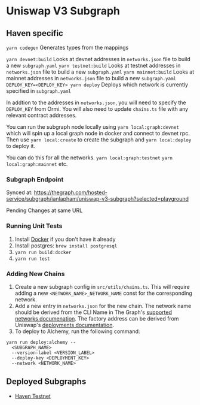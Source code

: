 # Uniswap V3 Subgraph

## Haven specific 
`yarn codegen` Generates types from the mappings

`yarn devnet:build` Looks at devnet addresses in `networks.json` file to build a new `subgraph.yaml`
`yarn testnet:build` Looks at testnet addresses in `networks.json` file to build a new `subgraph.yaml`
`yarn mainnet:build` Looks at mainnet addresses in `networks.json` file to build a new `subgraph.yaml`
`DEPLOY_KEY=<DEPLOY_KEY> yarn deploy` Deploys which network is currently specified in `subgraph.yaml`

In addtion to the addresses in `networks.json`, you will need to specify the `DEPLOY_KEY` from Ormi.
You will also need to update `chains.ts` file with any relevant contract addresses. 

You can run the subgraph node locally using `yarn local:graph:devnet` which will spin up a local graph node in docker and connect to devnet rpc.
Then use `yarn local:create` to create the subgraph and `yarn local:deploy` to deploy it.

You can do this for all the networks. `yarn local:graph:testnet` `yarn local:graph:mainnet` etc.


### Subgraph Endpoint

Synced at: https://thegraph.com/hosted-service/subgraph/ianlapham/uniswap-v3-subgraph?selected=playground

Pending Changes at same URL

### Running Unit Tests

1. Install [Docker](https://docs.docker.com/get-docker/) if you don't have it already
2. Install postgres: `brew install postgresql`
3. `yarn run build:docker`
4. `yarn run test`

### Adding New Chains

1. Create a new subgraph config in `src/utils/chains.ts`. This will require adding a new `<NETWORK_NAME>_NETWORK_NAME` const for the corresponding network.
2. Add a new entry in `networks.json` for the new chain. The network name should be derived from the CLI Name in The Graph's [supported networks documenation](https://thegraph.com/docs/en/developing/supported-networks/). The factory address can be derived from Uniswap's [deployments documentation](https://docs.uniswap.org/contracts/v3/reference/deployments/ethereum-deployments).
3. To deploy to Alchemy, run the following command:

```
yarn run deploy:alchemy --
  <SUBGRAPH_NAME>
  --version-label <VERSION_LABEL>
  --deploy-key <DEPLOYMENT_KEY>
  --network <NETWORK_NAME>
```

## Deployed Subgraphs

- [Haven Testnet](https://graph-api.staging.haven1.org/subgraphs/name/uniswap-v3-testnet/graphql)
